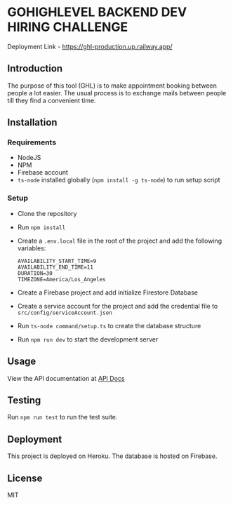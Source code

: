 # GOHIGHLEVEL BACKEND DEV HIRING CHALLENGE

Deployment Link - https://ghl-production.up.railway.app/

## Introduction

The purpose of this tool (GHL) is to make appointment booking between people a lot easier. The
usual process is to exchange mails between people till they find a convenient time.

## Installation

### Requirements

- NodeJS 
- NPM
- Firebase account
- `ts-node` installed globally (`npm install -g ts-node`) to run setup script

### Setup

- Clone the repository
- Run `npm install`
- Create a `.env.local` file in the root of the project and add the following variables:
  
  ```
  AVAILABILITY_START_TIME=9
  AVAILABILITY_END_TIME=11
  DURATION=30
  TIMEZONE=America/Los_Angeles
  ```

- Create a Firebase project and add initialize Firestore Database
- Create a service account for the project and add the credential file to `src/config/serviceAccount.json`
- Run `ts-node command/setup.ts` to create the database structure
- Run `npm run dev` to start the development server

## Usage

View the API documentation at [API Docs](https://ghl-production.up.railway.app/api-docs/)

## Testing

Run `npm run test` to run the test suite.

## Deployment

This project is deployed on Heroku. The database is hosted on Firebase.

## License

MIT
